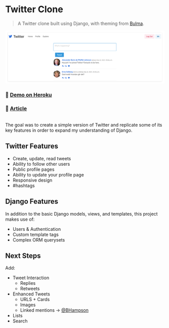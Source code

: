 # Twitter Clone
> A Twitter clone built using Django, with theming from [Bulma](https://bulma.io/).

![Screenshot of Twitter Clone](https://github.com/Ben-Hampson/Twitter-Clone/blob/master/screenshot.png?raw=true)

### 📍 [Demo on Heroku](https://django-twitter-clone.herokuapp.com/)
### 📃 [Article](http://www.benhampson.co.uk/projects/twitter-clone/)

\
The goal was to create a simple version of Twitter and replicate some of its key features in order to expand my understanding of Django.

## Twitter Features

- Create, update, read tweets
- Ability to follow other users
- Public profile pages
- Ability to update your profile page
- Responsive design
- #hashtags

## Django Features

In addition to the basic Django models, views, and templates, this project makes use of:

- Users & Authentication
- Custom template tags
- Complex ORM querysets

## Next Steps

Add:
- Tweet Interaction
    - Replies
    - Retweets
- Enhanced Tweets
    - URLS + Cards
    - Images
    - Linked mentions → [@BHampson](https://twitter.com/BHampson)
- Lists
- Search
